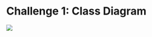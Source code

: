 # Challenge 1: Class Diagram

<img src="https://user-images.githubusercontent.com/54719422/89905636-0c27b780-dc08-11ea-9d2f-0f05e6371cb6.png" height="" width="">
